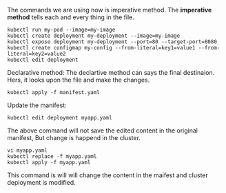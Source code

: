 

The commands we are using now is imperative method. The **imperative method** tells each and every thing in the file. 

```
kubectl run my-pod --image=my-image
kubectl create deployment my-deployment --image=my-image
kubectl expose deployment my-deployment --port=80 --target-port=8080
kubectl create configmap my-config --from-literal=key1=value1 --from-literal=key2=value2
kubectl edit deployment
```

Declarative method:
The declartive method can says the final destinaion. Hers, it looks upon the file and make the changes.

```
kubectl apply -f manifest.yaml
```

Update the manifest:

```
kubectl edit deployment myapp.yaml
```
The above command will not save the edited content in the original manifest, But change is happend in the cluster.


```
vi myapp.yaml
kubectl replace -f myapp.yaml
kubectl apply -f myapp.yaml
```
This command is will will change the content in the maifest and cluster deployment is modified.
